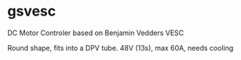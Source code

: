 # gsvesc
DC Motor Controler based on Benjamin Vedders VESC

Round shape, fits into a DPV tube.
48V (13s), max 60A, needs cooling
